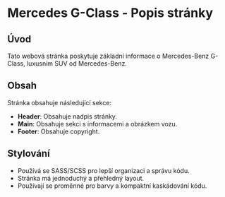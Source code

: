 # Mercedes G-Class - Popis stránky

## Úvod
Tato webová stránka poskytuje základní informace o Mercedes-Benz G-Class, luxusním SUV od Mercedes-Benz.

## Obsah
Stránka obsahuje následující sekce:
- **Header**: Obsahuje nadpis stránky.
- **Main**: Obsahuje sekci s informacemi a obrázkem vozu.
- **Footer**: Obsahuje copyright.

## Stylování
- Používá se SASS/SCSS pro lepší organizaci a správu kódu.
- Stránka má jednoduchý a přehledný layout.
- Používají se proměnné pro barvy a kompaktní kaskádování kódu.

